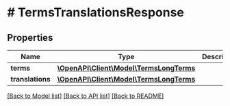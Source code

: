 # # TermsTranslationsResponse

## Properties

Name | Type | Description | Notes
------------ | ------------- | ------------- | -------------
**terms** | [**\OpenAPI\Client\Model\TermsLongTerms**](TermsLongTerms.md) |  | [optional]
**translations** | [**\OpenAPI\Client\Model\TermsLongTerms**](TermsLongTerms.md) |  | [optional]

[[Back to Model list]](../../README.md#models) [[Back to API list]](../../README.md#endpoints) [[Back to README]](../../README.md)

